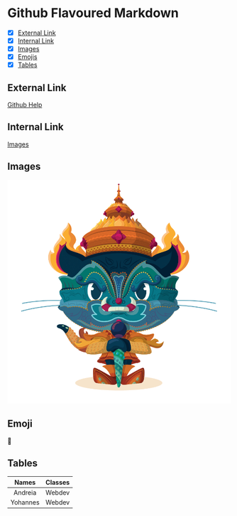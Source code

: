 # Github Flavoured Markdown

- [x] [External Link](https://github.com/A-Arcanjo/authoring#external-link)
- [x] [Internal Link](https://github.com/A-Arcanjo/authoring#internal-link) 
- [x] [Images](https://github.com/A-Arcanjo/authoring#internal-link)
- [x] [Emojis](https://github.com/A-Arcanjo/authoring#emoji)
- [x] [Tables](https://github.com/A-Arcanjo/authoring#tables)

## External Link
[Github Help](https://docs.github.com/en)

## Internal Link
[Images](https://github.com/A-Arcanjo/authoring/tree/main/Pictures)

## Images
![Yaktocat](Pictures/yaktocat.png)

## Emoji
:raised_eyebrow:

## Tables
|Names   |Classes|
|:---:   |:-----:|
|Andreia | Webdev|
|Yohannes| Webdev|

